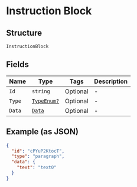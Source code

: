 
# Instruction Block

## Structure

`InstructionBlock`

## Fields

| Name | Type | Tags | Description |
|  --- | --- | --- | --- |
| `Id` | `string` | Optional | - |
| `Type` | [`TypeEnum?`](../../doc/models/type-enum.md) | Optional | - |
| `Data` | [`Data`](../../doc/models/data.md) | Optional | - |

## Example (as JSON)

```json
{
  "id": "cPYuP2KtocT",
  "type": "paragraph",
  "data": {
    "text": "text0"
  }
}
```

